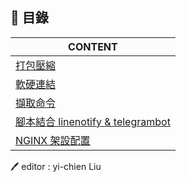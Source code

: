 ## 💭 目錄
| CONTENT | 
| ------- | 
| [打包壓縮](https://github.com/yichien1019/Linux/blob/main/Linux-BASIC/%E6%89%93%E5%8C%85%E5%A3%93%E7%B8%AE.md) | 
| [軟硬連結](https://github.com/yichien1019/Linux/blob/main/Linux-BASIC/%E8%BB%9F%E7%A1%AC%E9%80%A3%E7%B5%90.md) |  
| [擷取命令](https://github.com/yichien1019/Linux/blob/main/Linux-BASIC/%E6%93%B7%E5%8F%96%E5%91%BD%E4%BB%A4.md) | 
| [腳本結合 linenotify & telegrambot](https://github.com/yichien1019/Linux/blob/main/Linux-BASIC/shell_linenotify%26telegrambot.md) |  
| [NGINX 架設配置](https://github.com/yichien1019/Linux/blob/main/Linux-BASIC/nginx%E6%9E%B6%E8%A8%AD%E9%85%8D%E7%BD%AE.md) |  

🖊️ editor : yi-chien Liu